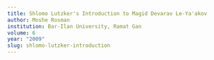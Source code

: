 ```yaml
---
title: Shlomo Lutzker's Introduction to Magid Devarav Le-Ya'akov
author: Moshe Rosman
institution: Bar-Ilan University, Ramat Gan
volume: 6
year: "2009"
slug: shlomo-lutzker-introduction
---
```

